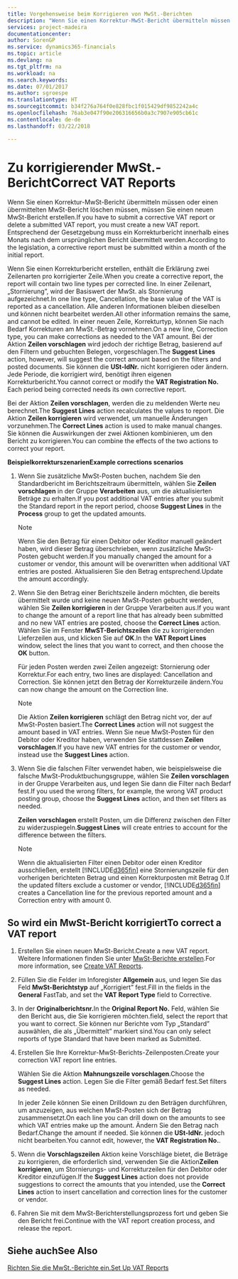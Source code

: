 ```yaml
---
title: Vorgehensweise beim Korrigieren von MwSt.-Berichten
description: "Wenn Sie einen Korrektur-MwSt-Bericht übermitteln müssen oder einen übermittelten MwSt-Bericht löschen müssen, müssen Sie einen neuen MwSt-Bericht erstellen. Entsprechend der Gesetzgebung muss ein Korrekturbericht innerhalb eines Monats nach dem ursprünglichen Bericht übermittelt werden."
services: project-madeira
documentationcenter: 
author: SorenGP
ms.service: dynamics365-financials
ms.topic: article
ms.devlang: na
ms.tgt_pltfrm: na
ms.workload: na
ms.search.keywords: 
ms.date: 07/01/2017
ms.author: sgroespe
ms.translationtype: HT
ms.sourcegitcommit: b34f276a764f0e828fbc1f015429df9852242a4c
ms.openlocfilehash: 76ab3e047f90e206316656b0a3c7907e905cb61c
ms.contentlocale: de-de
ms.lasthandoff: 03/22/2018

---
```

# <a name="correct-vat-reports"></a><span data-ttu-id="05f30-104">Zu korrigierender MwSt.-Bericht</span><span class="sxs-lookup"><span data-stu-id="05f30-104">Correct VAT Reports</span></span>
<span data-ttu-id="05f30-105">Wenn Sie einen Korrektur-MwSt-Bericht übermitteln müssen oder einen übermittelten MwSt-Bericht löschen müssen, müssen Sie einen neuen MwSt-Bericht erstellen.</span><span class="sxs-lookup"><span data-stu-id="05f30-105">If you have to submit a corrective VAT report or delete a submitted VAT report, you must create a new VAT report.</span></span> <span data-ttu-id="05f30-106">Entsprechend der Gesetzgebung muss ein Korrekturbericht innerhalb eines Monats nach dem ursprünglichen Bericht übermittelt werden.</span><span class="sxs-lookup"><span data-stu-id="05f30-106">According to the legislation, a corrective report must be submitted within a month of the initial report.</span></span>  

<span data-ttu-id="05f30-107">Wenn Sie einen Korrekturbericht erstellen, enthält die Erklärung zwei Zeilenarten pro korrigierter Zeile.</span><span class="sxs-lookup"><span data-stu-id="05f30-107">When you create a corrective report, the report will contain two line types per corrected line.</span></span> <span data-ttu-id="05f30-108">In einer Zeilenart, „Stornierung”, wird der Basiswert der MwSt. als Stornierung aufgezeichnet.</span><span class="sxs-lookup"><span data-stu-id="05f30-108">In one line type, Cancellation, the base value of the VAT is reported as a cancellation.</span></span> <span data-ttu-id="05f30-109">Alle anderen Informationen bleiben dieselben und können nicht bearbeitet werden.</span><span class="sxs-lookup"><span data-stu-id="05f30-109">All other information remains the same, and cannot be edited.</span></span> <span data-ttu-id="05f30-110">In einer neuen Zeile, Korrekturtyp, können Sie nach Bedarf Korrekturen am MwSt.-Betrag vornehmen.</span><span class="sxs-lookup"><span data-stu-id="05f30-110">On a new line, Correction type, you can make corrections as needed to the VAT amount.</span></span> <span data-ttu-id="05f30-111">Bei der Aktion **Zeilen vorschlagen** wird jedoch der richtige Betrag, basierend auf den Filtern und gebuchten Belegen, vorgeschlagen.</span><span class="sxs-lookup"><span data-stu-id="05f30-111">The **Suggest Lines** action, however, will suggest the correct amount based on the filters and posted documents.</span></span> <span data-ttu-id="05f30-112">Sie können die **USt-IdNr.** nicht korrigieren oder ändern. Jede Periode, die korrigiert wird, benötigt ihren eigenen Korrekturbericht.</span><span class="sxs-lookup"><span data-stu-id="05f30-112">You cannot correct or modify the **VAT Registration No.** Each period being corrected needs its own corrective report.</span></span>  

<span data-ttu-id="05f30-113">Bei der Aktion **Zeilen vorschlagen**, werden die zu meldenden Werte neu berechnet.</span><span class="sxs-lookup"><span data-stu-id="05f30-113">The **Suggest Lines** action recalculates the values to report.</span></span> <span data-ttu-id="05f30-114">Die Aktion **Zeilen korrigieren** wird verwendet, um manuelle Änderungen vorzunehmen.</span><span class="sxs-lookup"><span data-stu-id="05f30-114">The **Correct Lines** action is used to make manual changes.</span></span> <span data-ttu-id="05f30-115">Sie können die Auswirkungen der zwei Aktionen kombinieren, um den Bericht zu korrigieren.</span><span class="sxs-lookup"><span data-stu-id="05f30-115">You can combine the effects of the two actions to correct your report.</span></span>  

<span data-ttu-id="05f30-116">**Beispielkorrekturszenarien**</span><span class="sxs-lookup"><span data-stu-id="05f30-116">**Example corrections scenarios**</span></span>  

1.  <span data-ttu-id="05f30-117">Wenn Sie zusätzliche MwSt-Posten buchen, nachdem Sie den Standardbericht im Berichtszeitraum übermitteln, wählen Sie **Zeilen vorschlagen** in der Gruppe **Verarbeiten** aus, um die aktualisierten Beträge zu erhalten.</span><span class="sxs-lookup"><span data-stu-id="05f30-117">If you post additional VAT entries after you submit the Standard report in the report period, choose **Suggest Lines** in the **Process** group to get the updated amounts.</span></span>  

    > [!NOTE]  
    >  <span data-ttu-id="05f30-118">Wenn Sie den Betrag für einen Debitor oder Keditor manuell geändert haben, wird dieser Betrag überschrieben, wenn zusätzliche MwSt-Posten gebucht werden.</span><span class="sxs-lookup"><span data-stu-id="05f30-118">If you manually changed the amount for a customer or vendor, this amount will be overwritten when additional VAT entries are posted.</span></span> <span data-ttu-id="05f30-119">Aktualisieren Sie den Betrag entsprechend.</span><span class="sxs-lookup"><span data-stu-id="05f30-119">Update the amount accordingly.</span></span>  

2.  <span data-ttu-id="05f30-120">Wenn Sie den Betrag einer Berichtszeile ändern möchten, die bereits übermittelt wurde und keine neuen MwSt-Posten gebucht werden, wählen Sie **Zeilen korrigieren** in der Gruppe Verarbeiten aus.</span><span class="sxs-lookup"><span data-stu-id="05f30-120">If you want to change the amount of a report line that has already been submitted and no new VAT entries are posted, choose the  **Correct Lines** action.</span></span> <span data-ttu-id="05f30-121">Wählen Sie im Fenster **MwST-Berichtszeilen** die zu korrigierenden Lieferzeilen aus, und klicken Sie auf **OK**.</span><span class="sxs-lookup"><span data-stu-id="05f30-121">In the **VAT Report Lines** window, select the lines that you want to correct, and then choose the **OK** button.</span></span>  

    <span data-ttu-id="05f30-122">Für jeden Posten werden zwei Zeilen angezeigt: Stornierung oder Korrektur.</span><span class="sxs-lookup"><span data-stu-id="05f30-122">For each entry, two lines are displayed: Cancellation and Correction.</span></span> <span data-ttu-id="05f30-123">Sie können jetzt den Betrag der Korrekturzeile ändern.</span><span class="sxs-lookup"><span data-stu-id="05f30-123">You can now change the amount on the Correction line.</span></span>  

    > [!NOTE]  
    >  <span data-ttu-id="05f30-124">Die Aktion **Zeilen korrigieren** schlägt den Betrag nicht vor, der auf MwSt-Posten basiert.</span><span class="sxs-lookup"><span data-stu-id="05f30-124">The **Correct Lines** action will not suggest the amount based in VAT entries.</span></span> <span data-ttu-id="05f30-125">Wenn Sie neue MwSt-Posten für den Debitor oder Kreditor haben, verwenden Sie stattdessen **Zeilen vorschlagen**.</span><span class="sxs-lookup"><span data-stu-id="05f30-125">If you have new VAT entries for the customer or vendor, instead use the **Suggest Lines** action.</span></span>  

3.  <span data-ttu-id="05f30-126">Wenn Sie die falschen Filter verwendet haben, wie beispielsweise die falsche MwSt-Produktbuchungsgruppe, wählen Sie **Zeilen vorschlagen** in der Gruppe Verarbeiten aus, und legen Sie dann die Filter nach Bedarf fest.</span><span class="sxs-lookup"><span data-stu-id="05f30-126">If you used the wrong filters, for example, the wrong VAT product posting group, choose the **Suggest Lines** action, and then set filters as needed.</span></span>  

    <span data-ttu-id="05f30-127">**Zeilen vorschlagen** erstellt Posten, um die Differenz zwischen den Filter zu widerzuspiegeln.</span><span class="sxs-lookup"><span data-stu-id="05f30-127">**Suggest Lines** will create entries to account for the difference between the filters.</span></span>  

    > [!NOTE]  
    >  <span data-ttu-id="05f30-128">Wenn die aktualisierten Filter einen Debitor oder einen Kreditor ausschließen, erstellt [!INCLUDE[d365fin](../../includes/d365fin_md.md)] eine Stornierungszeile für den vorherigen berichteten Betrag und einen Korrekturposten mit Betrag 0.</span><span class="sxs-lookup"><span data-stu-id="05f30-128">If the updated filters exclude a customer or vendor, [!INCLUDE[d365fin](../../includes/d365fin_md.md)] creates a Cancellation line for the previous reported amount and a Correction entry with amount 0.</span></span>

## <a name="to-correct-a-vat-report"></a><span data-ttu-id="05f30-129">So wird ein MwSt-Bericht korrigiert</span><span class="sxs-lookup"><span data-stu-id="05f30-129">To correct a VAT report</span></span>  

1.  <span data-ttu-id="05f30-130">Erstellen Sie einen neuen MwSt-Bericht.</span><span class="sxs-lookup"><span data-stu-id="05f30-130">Create a new VAT report.</span></span> <span data-ttu-id="05f30-131">Weitere Informationen finden Sie unter [MwSt-Berichte erstellen](how-to-create-vat-reports.md).</span><span class="sxs-lookup"><span data-stu-id="05f30-131">For more information, see [Create VAT Reports](how-to-create-vat-reports.md).</span></span>  
2.  <span data-ttu-id="05f30-132">Füllen Sie die Felder im Inforegister **Allgemein** aus, und legen Sie das Feld **MwSt-Berichtstyp** auf „Korrigiert” fest.</span><span class="sxs-lookup"><span data-stu-id="05f30-132">Fill in the fields in the **General** FastTab, and set the **VAT Report Type** field to Corrective.</span></span>  
3.  <span data-ttu-id="05f30-133">In der **Originalberichtsnr.**</span><span class="sxs-lookup"><span data-stu-id="05f30-133">In the **Original Report No.**</span></span> <span data-ttu-id="05f30-134">Feld, wählen Sie den Bericht aus, die Sie korrigieren möchten.</span><span class="sxs-lookup"><span data-stu-id="05f30-134">field, select the report that you want to correct.</span></span> <span data-ttu-id="05f30-135">Sie können nur Berichte vom Typ „Standard” auswählen, die als „Übermittelt” markiert sind.</span><span class="sxs-lookup"><span data-stu-id="05f30-135">You can only select reports of type Standard that have been marked as Submitted.</span></span>  
4.  <span data-ttu-id="05f30-136">Erstellen Sie Ihre Korrektur-MwSt-Berichts-Zeilenposten.</span><span class="sxs-lookup"><span data-stu-id="05f30-136">Create your correction VAT report line entries.</span></span>  

    <span data-ttu-id="05f30-137">Wählen Sie die Aktion **Mahnungszeile vorschlagen**.</span><span class="sxs-lookup"><span data-stu-id="05f30-137">Choose the **Suggest Lines** action.</span></span> <span data-ttu-id="05f30-138">Legen Sie die Filter gemäß Bedarf fest.</span><span class="sxs-lookup"><span data-stu-id="05f30-138">Set filters as needed.</span></span>  

    <span data-ttu-id="05f30-139">In jeder Zeile können Sie einen Drilldown zu den Beträgen durchführen, um anzuzeigen, aus welchen MwSt-Posten sich der Betrag zusammensetzt.</span><span class="sxs-lookup"><span data-stu-id="05f30-139">On each line you can drill down on the amounts to see which VAT entries make up the amount.</span></span> <span data-ttu-id="05f30-140">Ändern Sie den Betrag nach Bedarf.</span><span class="sxs-lookup"><span data-stu-id="05f30-140">Change the amount if needed.</span></span> <span data-ttu-id="05f30-141">Sie können die **USt-IdNr.** jedoch nicht bearbeiten.</span><span class="sxs-lookup"><span data-stu-id="05f30-141">You cannot edit, however, the **VAT Registration No.**.</span></span>  

5.  <span data-ttu-id="05f30-142">Wenn die **Vorschlagszeilen** Aktion keine Vorschläge bietet, die Beträge zu korrigieren, die erforderlich sind, verwenden Sie die Aktion**Zeilen korrigieren**, um Stornierungs- und Korrekturzeilen für den Debitor oder Kreditor einzufügen.</span><span class="sxs-lookup"><span data-stu-id="05f30-142">If the **Suggest Lines** action does not provide suggestions to correct the amounts that you intended, use the **Correct Lines** action to insert cancellation and correction lines for the customer or vendor.</span></span>  
6.  <span data-ttu-id="05f30-143">Fahren Sie mit dem MwSt-Berichterstellungsprozess fort und geben Sie den Bericht frei.</span><span class="sxs-lookup"><span data-stu-id="05f30-143">Continue with the VAT report creation process, and release the report.</span></span>  

## <a name="see-also"></a><span data-ttu-id="05f30-144">Siehe auch</span><span class="sxs-lookup"><span data-stu-id="05f30-144">See Also</span></span>  
 [<span data-ttu-id="05f30-145">Richten Sie die MwSt.-Berichte ein.</span><span class="sxs-lookup"><span data-stu-id="05f30-145">Set Up VAT Reports</span></span>](how-to-set-up-vat-reports.md)

